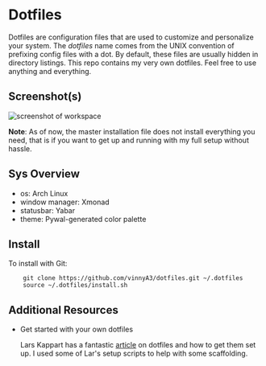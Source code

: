 # Dotfiles

Dotfiles are configuration files that are used to customize and personalize
your system.  The *dotfiles* name comes from the UNIX convention of prefixing
config files with a dot. By default, these files are usually hidden in directory
listings.
This repo contains my very own dotfiles.  Feel free to use anything and
everything.


## Screenshot(s)
![screenshot of
workspace](https://raw.githubusercontent.com/vinnyA3/dotfiles/master/screenshots/screenshot-21%3A06%3A42.jpg)

**Note**:  As of now, the master installation file does not install everything
you need, that is if you want to get up and running with my full setup without
hassle.

## Sys Overview

* os: Arch Linux
* window manager: Xmonad
* statusbar: Yabar
* theme: Pywal-generated color palette

## Install

To install with Git:

```
    git clone https://github.com/vinnyA3/dotfiles.git ~/.dotfiles
    source ~/.dotfiles/install.sh
```

## Additional Resources

* Get started with your own dotfiles 

    Lars Kappart has a fantastic [article](https://medium.com/@webprolific/getting-started-with-dotfiles-43c3602fd789) on dotfiles and how to get them set up. I
    used some of Lar's setup scripts to help with some
    scaffolding. 


